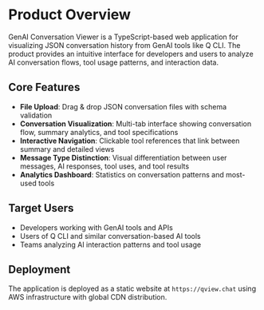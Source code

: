 # Product Overview

GenAI Conversation Viewer is a TypeScript-based web application for visualizing JSON conversation history from GenAI tools like Q CLI. The product provides an intuitive interface for developers and users to analyze AI conversation flows, tool usage patterns, and interaction data.

## Core Features

- **File Upload**: Drag & drop JSON conversation files with schema validation
- **Conversation Visualization**: Multi-tab interface showing conversation flow, summary analytics, and tool specifications
- **Interactive Navigation**: Clickable tool references that link between summary and detailed views
- **Message Type Distinction**: Visual differentiation between user messages, AI responses, tool uses, and tool results
- **Analytics Dashboard**: Statistics on conversation patterns and most-used tools

## Target Users

- Developers working with GenAI tools and APIs
- Users of Q CLI and similar conversation-based AI tools
- Teams analyzing AI interaction patterns and tool usage

## Deployment

The application is deployed as a static website at `https://qview.chat` using AWS infrastructure with global CDN distribution.